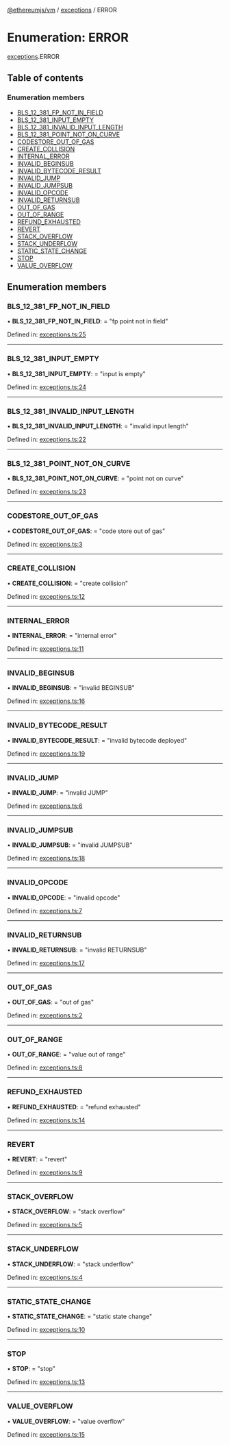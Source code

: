 [@ethereumjs/vm](../README.md) / [exceptions](../modules/exceptions.md) / ERROR

# Enumeration: ERROR

[exceptions](../modules/exceptions.md).ERROR

## Table of contents

### Enumeration members

- [BLS\_12\_381\_FP\_NOT\_IN\_FIELD](exceptions.error.md#bls_12_381_fp_not_in_field)
- [BLS\_12\_381\_INPUT\_EMPTY](exceptions.error.md#bls_12_381_input_empty)
- [BLS\_12\_381\_INVALID\_INPUT\_LENGTH](exceptions.error.md#bls_12_381_invalid_input_length)
- [BLS\_12\_381\_POINT\_NOT\_ON\_CURVE](exceptions.error.md#bls_12_381_point_not_on_curve)
- [CODESTORE\_OUT\_OF\_GAS](exceptions.error.md#codestore_out_of_gas)
- [CREATE\_COLLISION](exceptions.error.md#create_collision)
- [INTERNAL\_ERROR](exceptions.error.md#internal_error)
- [INVALID\_BEGINSUB](exceptions.error.md#invalid_beginsub)
- [INVALID\_BYTECODE\_RESULT](exceptions.error.md#invalid_bytecode_result)
- [INVALID\_JUMP](exceptions.error.md#invalid_jump)
- [INVALID\_JUMPSUB](exceptions.error.md#invalid_jumpsub)
- [INVALID\_OPCODE](exceptions.error.md#invalid_opcode)
- [INVALID\_RETURNSUB](exceptions.error.md#invalid_returnsub)
- [OUT\_OF\_GAS](exceptions.error.md#out_of_gas)
- [OUT\_OF\_RANGE](exceptions.error.md#out_of_range)
- [REFUND\_EXHAUSTED](exceptions.error.md#refund_exhausted)
- [REVERT](exceptions.error.md#revert)
- [STACK\_OVERFLOW](exceptions.error.md#stack_overflow)
- [STACK\_UNDERFLOW](exceptions.error.md#stack_underflow)
- [STATIC\_STATE\_CHANGE](exceptions.error.md#static_state_change)
- [STOP](exceptions.error.md#stop)
- [VALUE\_OVERFLOW](exceptions.error.md#value_overflow)

## Enumeration members

### BLS\_12\_381\_FP\_NOT\_IN\_FIELD

• **BLS\_12\_381\_FP\_NOT\_IN\_FIELD**: = "fp point not in field"

Defined in: [exceptions.ts:25](https://github.com/ethereumjs/ethereumjs-monorepo/blob/master/packages/vm/lib/exceptions.ts#L25)

___

### BLS\_12\_381\_INPUT\_EMPTY

• **BLS\_12\_381\_INPUT\_EMPTY**: = "input is empty"

Defined in: [exceptions.ts:24](https://github.com/ethereumjs/ethereumjs-monorepo/blob/master/packages/vm/lib/exceptions.ts#L24)

___

### BLS\_12\_381\_INVALID\_INPUT\_LENGTH

• **BLS\_12\_381\_INVALID\_INPUT\_LENGTH**: = "invalid input length"

Defined in: [exceptions.ts:22](https://github.com/ethereumjs/ethereumjs-monorepo/blob/master/packages/vm/lib/exceptions.ts#L22)

___

### BLS\_12\_381\_POINT\_NOT\_ON\_CURVE

• **BLS\_12\_381\_POINT\_NOT\_ON\_CURVE**: = "point not on curve"

Defined in: [exceptions.ts:23](https://github.com/ethereumjs/ethereumjs-monorepo/blob/master/packages/vm/lib/exceptions.ts#L23)

___

### CODESTORE\_OUT\_OF\_GAS

• **CODESTORE\_OUT\_OF\_GAS**: = "code store out of gas"

Defined in: [exceptions.ts:3](https://github.com/ethereumjs/ethereumjs-monorepo/blob/master/packages/vm/lib/exceptions.ts#L3)

___

### CREATE\_COLLISION

• **CREATE\_COLLISION**: = "create collision"

Defined in: [exceptions.ts:12](https://github.com/ethereumjs/ethereumjs-monorepo/blob/master/packages/vm/lib/exceptions.ts#L12)

___

### INTERNAL\_ERROR

• **INTERNAL\_ERROR**: = "internal error"

Defined in: [exceptions.ts:11](https://github.com/ethereumjs/ethereumjs-monorepo/blob/master/packages/vm/lib/exceptions.ts#L11)

___

### INVALID\_BEGINSUB

• **INVALID\_BEGINSUB**: = "invalid BEGINSUB"

Defined in: [exceptions.ts:16](https://github.com/ethereumjs/ethereumjs-monorepo/blob/master/packages/vm/lib/exceptions.ts#L16)

___

### INVALID\_BYTECODE\_RESULT

• **INVALID\_BYTECODE\_RESULT**: = "invalid bytecode deployed"

Defined in: [exceptions.ts:19](https://github.com/ethereumjs/ethereumjs-monorepo/blob/master/packages/vm/lib/exceptions.ts#L19)

___

### INVALID\_JUMP

• **INVALID\_JUMP**: = "invalid JUMP"

Defined in: [exceptions.ts:6](https://github.com/ethereumjs/ethereumjs-monorepo/blob/master/packages/vm/lib/exceptions.ts#L6)

___

### INVALID\_JUMPSUB

• **INVALID\_JUMPSUB**: = "invalid JUMPSUB"

Defined in: [exceptions.ts:18](https://github.com/ethereumjs/ethereumjs-monorepo/blob/master/packages/vm/lib/exceptions.ts#L18)

___

### INVALID\_OPCODE

• **INVALID\_OPCODE**: = "invalid opcode"

Defined in: [exceptions.ts:7](https://github.com/ethereumjs/ethereumjs-monorepo/blob/master/packages/vm/lib/exceptions.ts#L7)

___

### INVALID\_RETURNSUB

• **INVALID\_RETURNSUB**: = "invalid RETURNSUB"

Defined in: [exceptions.ts:17](https://github.com/ethereumjs/ethereumjs-monorepo/blob/master/packages/vm/lib/exceptions.ts#L17)

___

### OUT\_OF\_GAS

• **OUT\_OF\_GAS**: = "out of gas"

Defined in: [exceptions.ts:2](https://github.com/ethereumjs/ethereumjs-monorepo/blob/master/packages/vm/lib/exceptions.ts#L2)

___

### OUT\_OF\_RANGE

• **OUT\_OF\_RANGE**: = "value out of range"

Defined in: [exceptions.ts:8](https://github.com/ethereumjs/ethereumjs-monorepo/blob/master/packages/vm/lib/exceptions.ts#L8)

___

### REFUND\_EXHAUSTED

• **REFUND\_EXHAUSTED**: = "refund exhausted"

Defined in: [exceptions.ts:14](https://github.com/ethereumjs/ethereumjs-monorepo/blob/master/packages/vm/lib/exceptions.ts#L14)

___

### REVERT

• **REVERT**: = "revert"

Defined in: [exceptions.ts:9](https://github.com/ethereumjs/ethereumjs-monorepo/blob/master/packages/vm/lib/exceptions.ts#L9)

___

### STACK\_OVERFLOW

• **STACK\_OVERFLOW**: = "stack overflow"

Defined in: [exceptions.ts:5](https://github.com/ethereumjs/ethereumjs-monorepo/blob/master/packages/vm/lib/exceptions.ts#L5)

___

### STACK\_UNDERFLOW

• **STACK\_UNDERFLOW**: = "stack underflow"

Defined in: [exceptions.ts:4](https://github.com/ethereumjs/ethereumjs-monorepo/blob/master/packages/vm/lib/exceptions.ts#L4)

___

### STATIC\_STATE\_CHANGE

• **STATIC\_STATE\_CHANGE**: = "static state change"

Defined in: [exceptions.ts:10](https://github.com/ethereumjs/ethereumjs-monorepo/blob/master/packages/vm/lib/exceptions.ts#L10)

___

### STOP

• **STOP**: = "stop"

Defined in: [exceptions.ts:13](https://github.com/ethereumjs/ethereumjs-monorepo/blob/master/packages/vm/lib/exceptions.ts#L13)

___

### VALUE\_OVERFLOW

• **VALUE\_OVERFLOW**: = "value overflow"

Defined in: [exceptions.ts:15](https://github.com/ethereumjs/ethereumjs-monorepo/blob/master/packages/vm/lib/exceptions.ts#L15)
